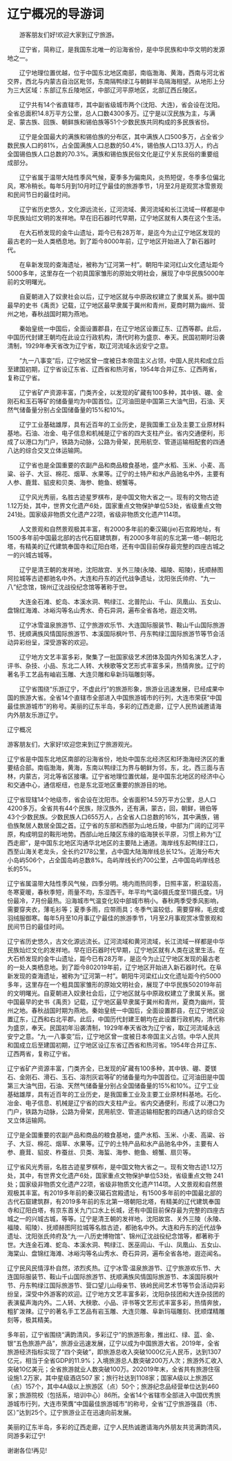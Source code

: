 # 辽宁概况的导游词  
　　游客朋友们好!欢迎大家到辽宁旅游。  

　　辽宁省，简称辽，是我国东北唯一的沿海省份，是中华民族和中华文明的发源地之一。  

　　辽宁地理位置优越，位于中国东北地区南部，南临渤海、黄海，西南与河北省交界，西北与内蒙古自治区毗邻，东南隔鸭绿江与朝鲜半岛隔海相望。从地形上分为三大区域：东部辽东丘陵地区，中部辽河平原地区，北部辽西丘陵区。  

　　辽宁共有14个省直辖市，其中副省级城市两个(沈阳、大连)，省会设在沈阳。全省总面积14.8万平方公里，总人口数4300多万。辽宁是以汉民族为主，与满足、蒙古族、回族、朝鲜族和锡伯族等51个少数民族共同构成的多民族省份。  

　　辽宁是全国最大的满族和锡伯族的分布区，其中满族人口500多万，占全省少数民族人口的81%，占全国满族人口总数的50.4%，锡伯族人口13.3万人，约占全国锡伯族人口总数的70.3%。满族和锡伯族民俗文化是辽宁关东民俗的重要组成部分。  

　　辽宁省属于温带大陆性季风气候，夏季多为偏南风，炎热短促，冬季多位偏北风，寒冷稍长。每年5月到10月时辽宁最佳的旅游季节，1月至2月是观赏冰雪景观和民间节日的最佳时间。  

　　辽宁省历史悠久，文化源远流长，辽河流域、黄河流域和长江流域一样都是中华民族灿烂文明的发祥地。早在旧石器时代早期，辽宁地区就有人类在这个生活。  

　　在大石桥发现的金牛山遗址，距今已有28万年，是迄今为止辽宁地区发现的最古老的一处人类栖息地。到了距今8000年前，辽宁地区开始进入了新石器时代。  

　　在阜新发现的查海遗址，被称为“辽河第一村”。朝阳牛梁河红山文化遗址距今5000多年，这里存在一个初具国家雏形的原始文明社会，展现了中华民族5000年前的文明曙光。  

　　自夏朝进入了奴隶社会以后，辽宁地区就与中原政权建立了隶属关系。据中国最早的史书《禹贡》记载，辽宁地区最早隶属于冀州和青州，夏商时期为幽州、营州之地，春秋战国时期为燕地。  

　　秦始皇统一中国后，全面设置郡县，在辽宁地区设置辽东、辽西等郡。此后，中国历代封建王朝均在此设立行政机构，清代时称为盛京、奉天。民国初期时沿袭清制，1929年奉天省改为辽宁省，取辽河流域永远安宁之意。  

　　“九一八事变”后，辽宁地区曾一度被日本帝国主义占领，中国人民共和成立后至建国初期，辽宁省设辽东省、辽西省和热河省，1954年合并辽东、辽西两省，复称辽宁省。  

　　辽宁省矿产资源丰富，门类齐全，以发现的矿藏有100多种，其中铁、硼、金刚石和玉石等矿的储备量均为中国首位。辽河油田是中国第三大油气田，石油、天然气储备量分别占全国储备量的15%和10%。  

　　辽宁工业基础雄厚，具有近百年的工业历史，是我国重工业及主要工业原材料基地。石油、冶金、电子信息和机械是辽宁省的四大支柱产业。省内交通便利，形成了以港口为门户，铁路为动脉，公路为骨架，民用航空、管道运输相配套的四通八达的综合交叉立体运输网。  

　　辽宁省也是全国重要的农副产品和商品粮食基地，盛产水稻、玉米、小麦、高粱、谷子、大豆、棉花、烟草、水果等。辽宁的土特产和水产品驰名中外，主要有人参、鹿茸、貂皮和贝类、海参、鲍鱼、螃蟹等。  

　　辽宁风光秀丽，名胜古迹星罗棋布，是中国文物大省之一。现有的文物古迹1.12万处，其中，世界文化遗产6处，国家重点文物保护单位53处，省级重点文物241处。国家级非物质文化遗产22项，省级非物质文化遗产114项。  

　　人文景观和自然景观极其丰富，有2000多年前的秦汉碣(jie)石宫殿地址，有1500多年前中国最北部的古代石窟建筑群，有2000多年前的东北第一塔--朝阳北塔，有精美的辽代建筑奉国寺和辽阳白塔，还有中国目前保存最完整的四座古城之一的兴城古城等。  

　　辽宁是清王朝的发祥地，沈阳故宫、关外三陵(永陵、福陵、昭陵)，抚顺赫图阿拉城等古迹都驰名中外。大连和丹东的近代战争遗址，沈阳张氏帅府、“九一八”纪念馆，锦州辽沈战役纪念馆等著称于世。  

　　大连金石滩、蛇岛、本溪水洞、鸭绿江、北普陀山、千山、凤凰山、五女山、盘锦红海滩、冰峪沟等名山秀水、奇石异洞，遍布全省各地，遐迩文明。  

　　辽宁冰雪温泉旅游节、辽宁旅游欢乐节、大连国际服装节、鞍山千山国际旅游节、抚顺满族风情国际旅游节、本溪国际枫叶节、丹东鸭绿江国际旅游节等节会活动异彩纷呈，深受游客的欢迎。  

　　辽宁地方文艺丰富多彩，聚集了一批国家级艺术团体及国内外知名演艺人才，评书、杂技、小品、东北二人转、大秧歌等文艺形式丰富多采，热情奔放。辽宁的著名手工艺品有岫岩玉雕、大连贝雕和阜新玛瑙雕刻等。  

　　辽宁省围绕“乐游辽宁，不虚此行”的旅游形象，旅游业迅速发展，已经成果中国的旅游大省。全省14个直辖市全部进入中国旅游城市的行列，大连市荣获“中国最佳旅游城市”的称号。美丽的辽东半岛，多彩的辽西走廊，辽宁人民热诚邀请海内外朋友乐游辽宁。  

辽宁概况  

游客朋友们，大家好!欢迎您来到辽宁旅游观光。  

辽宁省是中国东北地区南部的沿海省份，地处中国东北经济区和环渤海经济区的重要结合部。南临渤海，黄海，东南以鸭绿江为界与朝鲜为邻，东，北，西三面与吉林，内蒙古，河北等省区接壤。辽宁省地理位置优越，是中国东北地区的经济中心和交通中心，通信枢纽，也是东北亚地区重要的旅游目的地。  

辽宁省现辖14个地级市，省会设在沈阳市。全省面积14.59万平方公里，总人口4200多万。全省共有44个民族，除汉族外，还有满，蒙古，回，朝鲜，锡伯等43个少数民族。少数民族人口655万人，占全省人口总数的16%，其中满族，锡伯族聚居人数居全国之首。辽宁省的东部和西部为山地丘陵，中部为广阔的辽河平原，构成明显的鞍形地势。西部山地丘陵区东缘的临海狭长平原，习惯上称为“辽西走廊”，是中国东北地区沟通华北地区的主要陆上通道。海岸线东起鸭绿江口，西至山海关老龙头，全长约2178公里，占中国大陆海岸线总长12%。近海分布大小岛屿506个，占全国岛屿总数8%。岛屿岸线长约700公里，占中国岛屿岸线总长的5%。  

辽宁省属温带大陆性季风气候，四季分明。境内雨热同季，日照丰富，积温较高，冬寒夏暖，春秋季短，雨量不均，东湿西干。年平均气温6摄氏度至11摄氏度。1月份最冷，7月份最热。沿海城市气温变化较中部城市稍小。春秋两季受季风影响，需要穿夹衣，薄毛衫等；夏季多雨，应带雨具；冬季气温较低，需要穿棉，毛皮或羽绒服御寒。每年5月至10月事辽宁最佳的旅游季节，1月至2月事观赏冰雪景观和民间节日的最佳时间。  

辽宁省历史悠久，古文化源远流长。辽河流域和黄河流域，长江流域一样都是中华民族灿烂文化的发祥地。早在旧石器时代早期，辽宁地区就有人类在这里生活。在大石桥发现的金牛山遗址，距今已有28万年，是迄今为止辽宁地区发现的最古老的一处人类栖息地。到了距今802019年前，辽宁地区开始进入新石器时代。在阜新发现的查海遗址，被称为“辽河第一村”。朝阳牛河梁红山文化遗址距今约5000多年，这里存在一个粗具国家雏形的原始文明社会，展现了中华民族502019年前的文明曙光。自夏朝进入奴隶社会后，辽宁地区就与中原政权建立了隶属关系。据中国最早的史书《禹贡》记载，辽宁地区最早隶属于冀州和青州，夏商为幽州，营州之地。春秋战国时期为燕地。秦始皇统一中国后，全面设置郡县，在辽宁地区设置辽东，辽西和右北平郡。此后，中国历代封建王朝均在此设置行政机构，清代称为盛京，奉天。民国初年沿袭清制，1929年奉天省改为辽宁省，取辽河流域永远安宁之意。“九·一八事变”后，辽宁地区曾一度被日本帝国主义占领。中华人民共和国成立后至建国初期，辽宁地区设辽东省辽西省和热河省。1954年合并辽东、辽西两省，复称辽宁省。  

辽宁省矿产资源丰富，门类齐全，已发现的矿藏有100多种，其中铁、硼、菱镁石、金刚石、滑石、玉石、溶剂灰岩等矿的储备量均为中国首位。辽河油田是中国第三大油气田，石油、天然气储备量分别占全国储备量的15%和10%。辽宁工业基础雄厚，具有近百年的工业历史，是我国重工业及主要工业原材料基地。石化、冶金、电子信息、机械是辽宁省的四大支柱产业。省内交通便利，形成了以港口为门户，铁路为动脉，公路为骨架，民用航空、管道运输相配套的四通八达的综合交叉立体运输网。  

辽宁是全国重要的农副产品和商品的粮食基地，盛产水稻、玉米、小麦、高粱、谷子、大豆、棉花、烟草、水果等。辽宁的土特产品和水产品驰名中外，主要有人参、鹿茸、貂皮、柞蚕丝、贝类、海蜇、海参、鲍鱼、螃蟹、扇贝等。  

辽宁省风光秀丽，名胜古迹星罗棋布，是中国文物大省之一。现有文物古迹1.12万处，其中，有世界文化遗产6处，国家重点文物保护单位53处，省级重点文物 241处；国家级非物质文化遗产22项，省级非物质文化遗产114项。人文景观和自然景观极其丰富。有2019多年前的秦汉碣石宫殿遗址，有1500多年前的中国最北部的古代石窟建筑群，有2019多年前的东北第一塔朝阳北塔，有精美的辽代建筑奉国寺和辽阳白塔，有京东首关九门口水上长城，还有中国目前保存最为完整的四座古城之一的兴城古城，等等。辽宁是清王朝的发祥地，沈阳故宫、关外三陵（永陵、福陵、昭陵）、抚顺赫图阿拉城等名胜古迹，都驰名中外。大连和丹东的近代战争遗址、沈阳张氏帅府及“九·一八历史博物馆”、锦州辽沈战役纪念馆等，都著称于世。大连金石滩、蛇岛、本溪水洞、鸭绿江、医巫闾山、千山、凤凰山、五女山、海棠山、盘锦红海滩、冰峪沟等名山秀水、奇石异洞，遍布全省各地，遐迩闻名。  

辽宁民风民情淳朴自然，浓烈炙热。辽宁冰雪·温泉旅游节、辽宁旅游欢乐节、大连国际服装节、鞍山千山国际旅游节、抚顺满族风情国际旅游节、本溪国际枫叶节、丹东鸭绿江国际旅游节、营口望儿山母亲节、铁岭民间艺术节等节会活动异彩纷呈，深受中外游客的欢迎。辽宁地方文艺丰富多彩，沈阳杂技团和大连杂技团的表演蜚声海内外。二人转、大秧歌、小品、评书等文艺形式丰富多彩，热情奔放，粗犷泼辣。辽宁的著名手工艺品有岩玉雕、大连贝雕、阜新玛瑙雕刻、抚顺煤精雕刻等，极其精美。  

多年前，辽宁省围绕“满韵清风，多彩辽宁”的旅游形象，推出红、绿、蓝、金、银“五色旅游产品”，旅游业迅速发展，辽宁以成为中国旅游大省。2019年，全省旅游经济指标实现了“四个突破”，即旅游总收入突破1000亿元人民币，达到1307亿元，相当于全省GDP的11.9%；入境旅游总人数突破200万人次；旅游外汇收入突破10亿美元；全省旅游就业人数突破100万。202019年末，全省共有旅游住宿设施1.2万家，其中星级酒店507 家；旅行社达到1108家；国家A级以上旅游区（点）157个，其中4A级以上旅游区（点）50个；旅游纪念品经营单位达到460家；旅游院校（包括系，培训中心）86所。全省14个省辖市全部进入中国优秀旅游城市行列，大连市荣膺“中国最佳旅游城市”的称号，全省“辽宁旅游强县（市、区）”达到25个。辽宁旅游业正在迅速向前发展。  

美丽的辽东半岛，多彩的辽西走廊，辽宁人民热诚邀请海内外朋友共览满韵清风，同游多彩辽宁!  

谢谢各位!再见!  